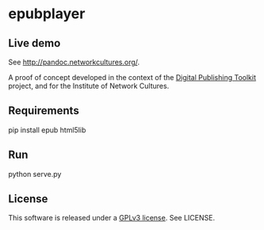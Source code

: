 epubplayer
==========

## Live demo

See http://pandoc.networkcultures.org/.

A proof of concept developed in the context of the [Digital Publishing Toolkit](http://networkcultures.org/digitalpublishing/) project, and for the Institute of Network Cultures.

## Requirements

pip install epub html5lib

## Run

python serve.py

## License

This software is released under a [GPLv3 license](http://www.gnu.org/copyleft/gpl.html). See LICENSE.